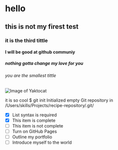 # hello
## this is not my firest test
### it is the third tittle
#### I will be good at github communiy
##### nothing gotta change my love for you 
###### you are the smallest tittle
![Image of Yaktocat](https://octodex.github.com/images/yaktocat.png)

it is so cool
$ git init
Initialized empty Git repository in /Users/skills/Projects/recipe-repository/.git/
- [x] List syntax is required
- [x] This item is complete
- [ ] This item is not complete
- [ ] Turn on GitHub Pages
- [ ] Outline my portfolio
- [ ] Introduce myself to the world

